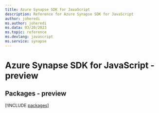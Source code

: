 ```yaml
---
title: Azure Synapse SDK for JavaScript
description: Reference for Azure Synapse SDK for JavaScript
author: joheredi
ms.author: joheredi
ms.data: 03/20/2023
ms.topic: reference
ms.devlang: javascript
ms.service: synapse
---
```

# Azure Synapse SDK for JavaScript - preview
## Packages - preview
[!INCLUDE [packages](synapse-index.md)]